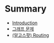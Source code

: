 # Summary

* [Introduction](README.md)
* [그래프 문제](chapter1.md)
* [\(알고스팟\) Routing](c54c-ace0-c2a4-d31f29-routing.md)

